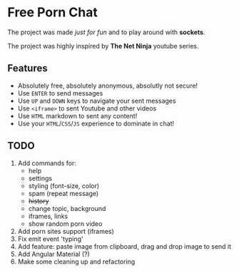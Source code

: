 # Free Porn Chat

The project was made *just for fun* and to play around with **sockets**.

The project was highly inspired by **The Net Ninja** youtube series.

## Features
- Absolutely free, absolutely anonymous, absolutly not secure!
- Use `ENTER` to send messages
- Use `UP` and `DOWN` keys to navigate your sent messages
- Use `<iframe>` to sent Youtube and other videos
- Use `HTML` markdown to sent any content!
- Use your `HTML`/`CSS`/`JS` experience to dominate in chat!

## TODO
1. Add commands for:
    * help
    * settings
    * styling (font-size, color)
    * spam (repeat message)
    * ~~history~~
    * change topic, background
    * iframes, links
    * show random porn video
2. Add porn sites support (iframes)
3. Fix emit event 'typing'
4. Add feature: paste image from clipboard, drag and drop image to send it
5. Add Angular Material (?)
6. Make some cleaning up and refactoring